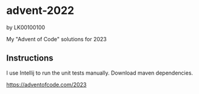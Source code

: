 # advent-2022
by LK00100100

My "Advent of Code" solutions for 2023

## Instructions

I use Intellij to run the unit tests manually.
Download maven dependencies.

https://adventofcode.com/2023
